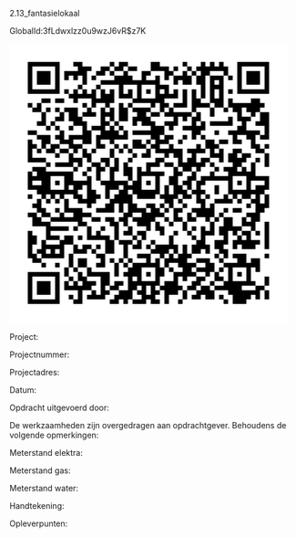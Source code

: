 2.13_fantasielokaal

GlobalId:3fLdwxlzz0u9wzJ6vR$z7K

![picture](https://github.com/C-Claus/Data-Files/blob/master/QR_codes/KDV/2.13_fantasielokaal.png)

Project:

Projectnummer:

Projectadres:

Datum:

Opdracht uitgevoerd door:

De werkzaamheden zijn overgedragen aan opdrachtgever. Behoudens de volgende opmerkingen:

Meterstand elektra:

Meterstand gas:

Meterstand water:

Handtekening:

Opleverpunten:
